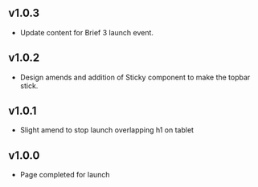 ## v1.0.3
- Update content for Brief 3 launch event.

## v1.0.2

- Design amends and addition of Sticky component to make the topbar stick.
## v1.0.1

- Slight amend to stop launch overlapping h1 on tablet
## v1.0.0

- Page completed for launch